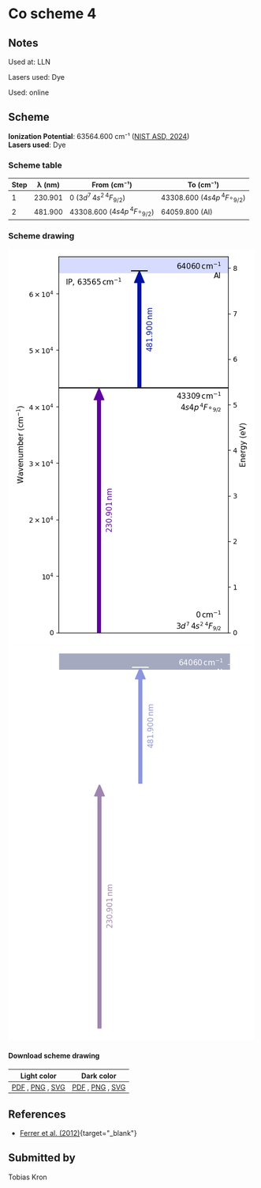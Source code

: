 # Co scheme 4

## Notes

Used at: LLN

Lasers used: Dye

Used: online





## Scheme

**Ionization Potential**: 63564.600 cm⁻¹ ([NIST ASD, 2024](https://www.nist.gov/pml/atomic-spectra-database))  
**Lasers used**: Dye

### Scheme table

| Step | λ (nm)  |             From (cm⁻¹)              |              To (cm⁻¹)               |
| ---- | ------- | ------------------------------------ | ------------------------------------ |
| 1    | 230.901 | 0 ($3d^{7}\,4s^{2}\,^{4}F_{9/2}$)    | 43308.600 ($4s4p\,^4F{\circ}_{9/2}$) |
| 2    | 481.900 | 43308.600 ($4s4p\,^4F{\circ}_{9/2}$) | 64059.800 (AI)                       |


### Scheme drawing

![co scheme, light mode](co-004/co-004-light.png#only-light)
![co scheme, dark mode](co-004/co-004-dark-web.png#only-dark)

#### Download scheme drawing

|                                            Light color                                            |                                           Dark color                                           |
| ------------------------------------------------------------------------------------------------- | ---------------------------------------------------------------------------------------------- |
| [PDF](co-004/co-004-light.pdf) , [PNG](co-004/co-004-light.png) , [SVG](co-004/co-004-light.svg)  | [PDF](co-004/co-004-dark.pdf) , [PNG](co-004/co-004-dark.png) , [SVG](co-004/co-004-dark.svg)  |


## References

  - [Ferrer et al. (2012)](https://doi.org/10.1016/j.nimb.2012.08.023){target="_blank"}



## Submitted by

Tobias Kron

